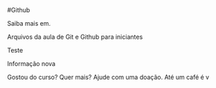 #Github

Saiba mais em. 


Arquivos da aula de Git e Github para iniciantes 

Teste

Informação nova

Gostou do curso? Quer mais? Ajude com uma doação. Até um café é v
